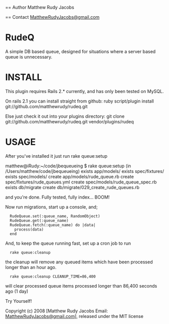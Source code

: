 == Author
  Matthew Rudy Jacobs
 
== Contact
  MatthewRudyJacobs@gmail.com
 
RudeQ
=============
  A simple DB based queue,
  designed for situations where a server based queue is unnecessary.
 
 
INSTALL
============
This plugin requires Rails 2.* currently, and has only been tested on MySQL.

On rails 2.1 you can install straight from github:
  ruby script/plugin install git://github.com/matthewrudy/rudeq.git

Else just check it out into your plugins directory:
  git clone git://github.com/matthewrudy/rudeq.git vendor/plugins/rudeq
 
USAGE
============
After you've installed it just run
  rake queue:setup

  matthew@iRudy:~/code/jbequeueing $ rake queue:setup
  (in /Users/matthew/code/jbequeueing)
      exists  app/models/
      exists  spec/fixtures/
      exists  spec/models/
      create  app/models/rude_queue.rb
      create  spec/fixtures/rude_queues.yml
      create  spec/models/rude_queue_spec.rb
      exists  db/migrate
      create  db/migrate/029_create_rude_queues.rb

  and you're done.
  Fully tested, fully index... BOOM!

  Now run migrations, start up a console, and;

      RudeQueue.set(:queue_name, RandomObject)
      RudeQueue.get(:queue_name)
      RudeQueue.fetch(:queue_name) do |data|
        process(data)
      end

  And, to keep the queue running fast,
  set up a cron job to run

      rake queue:cleanup
  
  the cleanup will remove any queued items which have been processed longer than an hour ago.

      rake queue:cleanup CLEANUP_TIME=86,400

  will clear processed queue items processed longer than 86,400 seconds ago (1 day)

Try Yourself!
 
Copyright (c) 2008 [Matthew Rudy Jacobs Email: MatthewRudyJacobs@gmail.com],
released under the MIT license
